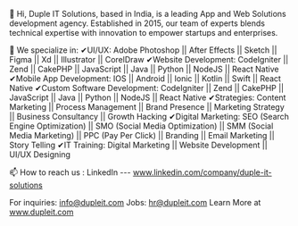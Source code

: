 👋 Hi, Duple IT Solutions, based in India, is a leading App and Web Solutions development agency. Established in 2015, our team of experts blends technical expertise with innovation to empower startups and enterprises.

🌱 We specialize in: 
✔UI/UX: Adobe Photoshop || After Effects || Sketch || Figma || Xd || Illustrator || CorelDraw 
✔Website Development: CodeIgniter || Zend || CakePHP || JavaScript || Java || Python || NodeJS || React Native 
✔Mobile App Development: IOS || Android || Ionic || Kotlin || Swift || React Native 
✔Custom Software Development: CodeIgniter || Zend || CakePHP || JavaScript || Java || Python || NodeJS || React Native 
✔Strategies: Content Marketing || Process Management || Brand Presence || Marketing Strategy || Business Consultancy || Growth Hacking 
✔Digital Marketing: SEO (Search Engine Optimization) || SMO (Social Media Optimization) || SMM (Social Media Marketing) || PPC (Pay Per Click) || Branding || Email Marketing || Story Telling 
✔IT Training: Digital Marketing || Website Development || UI/UX Designing

📫 How to reach us : LinkedIn --- www.linkedin.com/company/duple-it-solutions

For inquiries: info@dupleit.com 
Jobs: hr@dupleit.com 
Learn More at www.dupleit.com
